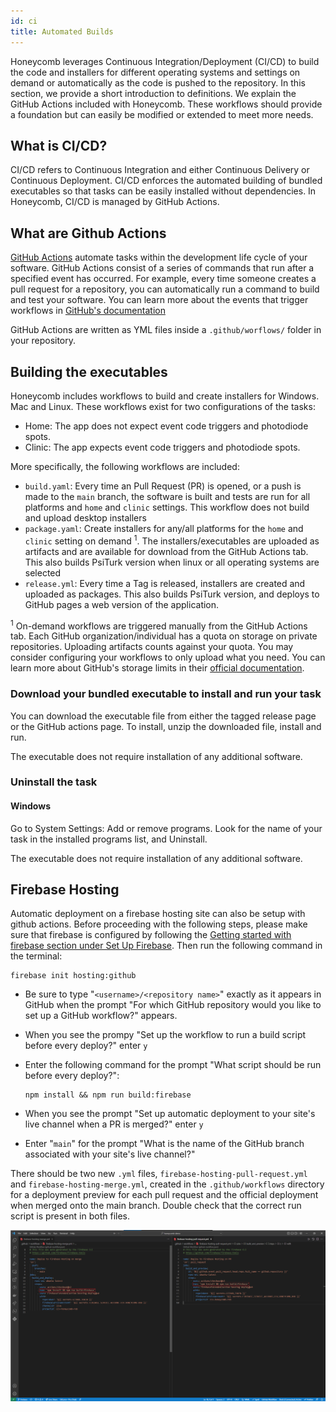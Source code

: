 ```yaml
---
id: ci
title: Automated Builds
---
```


Honeycomb leverages Continuous Integration/Deployment (CI/CD) to build the code and installers for different operating systems and settings on demand or automatically as the code is pushed to the repository. In this section, we provide a short introduction to definitions. We explain the GitHub Actions included with Honeycomb. These workflows should provide a foundation but can easily be modified or extended to meet more needs.

## What is CI/CD?

CI/CD refers to Continuous Integration and either Continuous Delivery or Continuous Deployment. CI/CD enforces the automated building of bundled executables so that tasks can be easily installed without dependencies. In Honeycomb, CI/CD is managed by GitHub Actions.

## What are Github Actions

[GitHub Actions](https://docs.github.com/en/actions) automate tasks within the development life cycle of your software. GitHub Actions consist of a series of commands that run after a specified event has occurred. For example, every time someone creates a pull request for a repository, you can automatically run a command to build and test your software. You can learn more about the events that trigger workflows in [GitHub's documentation](https://docs.github.com/en/actions/reference/events-that-trigger-workflows)

GitHub Actions are written as YML files inside a `.github/worflows/` folder in your repository.

## Building the executables

Honeycomb includes workflows to build and create installers for Windows. Mac and Linux. These workflows exist for two configurations of the tasks:

- Home: The app does not expect event code triggers and photodiode spots.
- Clinic: The app expects event code triggers and photodiode spots.

More specifically, the following workflows are included:

- `build.yaml`: Every time an Pull Request (PR) is opened, or a push is made to the `main` branch, the software is built and tests are run for all platforms and `home` and `clinic` settings. This workflow does not build and upload desktop installers
- `package.yaml`: Create installers for any/all platforms for the `home` and `clinic` setting on demand <sup>1</sup>. The installers/executables are uploaded as artifacts and are available for download from the GitHub Actions tab. This also builds PsiTurk version when linux or all operating systems are selected
- `release.yml`: Every time a Tag is released, installers are created and uploaded as packages. This also builds PsiTurk version, and deploys to GitHub pages a web version of the application.

<sup>1</sup> On-demand workflows are triggered manually from the GitHub Actions tab. Each GitHub organization/individual has a quota on storage on private repositories. Uploading artifacts counts against your quota. You may consider configuring your workflows to only upload what you need. You can learn more about GitHub's storage limits in their [official documentation](https://docs.github.com/en/billing/managing-billing-for-github-actions/about-billing-for-github-actions#about-billing-for-github-actions).

### Download your bundled executable to install and run your task

You can download the executable file from either the tagged release page or the GitHub actions page. To install, unzip the downloaded file, install and run.

The executable does not require installation of any additional software.

### Uninstall the task

#### Windows

Go to System Settings: Add or remove programs. Look for the name of your task in the installed programs list, and Uninstall.

The executable does not require installation of any additional software.

## Firebase Hosting

Automatic deployment on a firebase hosting site can also be setup with github actions. Before proceeding with the following steps, please make sure that firebase is configured by following the [Getting started with firebase section under Set Up Firebase](firebase.md). Then run the following command in the terminal:

```console
firebase init hosting:github
```

- Be sure to type "`<username>/<repository name>`" exactly as it appears in GitHub when the prompt "For which GitHub repository would you like to set up a GitHub workflow?" appears.
- When you see the prompy "Set up the workflow to run a build script before every deploy?" enter `y`
- Enter the following command for the prompt "What script should be run before every deploy?":

  ```console
  npm install && npm run build:firebase
  ```

- When you see the prompt "Set up automatic deployment to your site's live channel when a PR is merged?" enter `y`
- Enter "`main`" for the prompt "What is the name of the GitHub branch associated with your site's live channel?"

There should be two new `.yml` files, `firebase-hosting-pull-request.yml` and `firebase-hosting-merge.yml`, created in the `.github/workflows` directory for a deployment preview for each pull request and the official deployment when merged onto the main branch. Double check that the correct run script is present in both files.

![Firebase actions](assets/firebase-actions.png)
